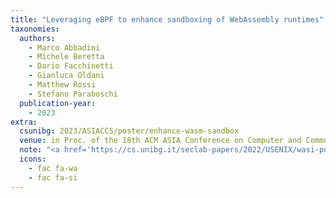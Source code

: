 ```yaml
---
title: "Leveraging eBPF to enhance sandboxing of WebAssembly runtimes"
taxonomies:
  authors:
    - Marco Abbadini
    - Michele Beretta
    - Dario Facchinetti
    - Gianluca Oldani
    - Matthew Rossi
    - Stefano Paraboschi
  publication-year:
    - 2023
extra:
  csunibg: 2023/ASIACCS/poster/enhance-wasm-sandbox
  venue: in Proc. of the 18th ACM ASIA Conference on Computer and Communications Security (ASIACCS), Melbourne, Australia, July 10-14, 2023
  note: "<a href='https://cs.unibg.it/seclab-papers/2022/USENIX/wasi-poster.pdf'>USENIX Security 2022 Poster</a>"
  icons:
    - fac fa-wa
    - fac fa-si
---
```

